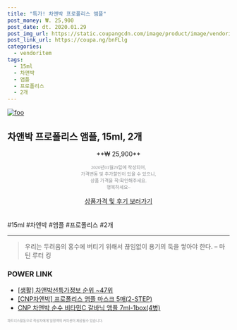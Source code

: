 ```yaml
--- 
title: "특가! 차앤박 프로폴리스 앰플" 
post_money: ₩. 25,900 
post_date: dt. 2020.01.29 
post_img_url: https://static.coupangcdn.com/image/product/image/vendoritem/2018/02/20/3494240993/66592cac-2933-4cab-a3b8-7cc48ef77533.jpg 
post_link_url: https://coupa.ng/bnFLlg 
categories: 
  - vendoritem 
tags: 
  - 15ml 
  - 차앤박 
  - 앰플 
  - 프로폴리스 
  - 2개 
--- 
```

[![foo](https://static.coupangcdn.com/image/product/image/vendoritem/2018/02/20/3494240993/66592cac-2933-4cab-a3b8-7cc48ef77533.jpg)](https://coupa.ng/bnFLlg) 

## 차앤박 프로폴리스 앰플, 15ml, 2개 
<p style="text-align: center;">**₩ 25,900**</p> 
<p style="text-align: center;"><span style="color: #898c8f; font-family: Georgia,Times,serif; font-size: 0.75em;">2020년01월29일에 작성되어, <br>가격변동 및 추가할인이 있을 수 있으니,<br> 상품 가격을 꼭!확인해주세요.<br>행복하세요~</span> 
</p>	 
<div markdown="0" style="text-align: center;"><a href="https://coupa.ng/bnFLlg" class="btn btn--success">상품가격 및 후기 보러가기</a></div> 
<br><br> 
  #15ml #차앤박 #앰플 #프로폴리스 #2개 
<hr> 

> 우리는 두려움의 홍수에 버티기 위해서 끊임없이 용기의 둑을 쌓아야 한다. – 마틴 루터 킹 


### POWER LINK

* <a href="https://blog.naver.com/sakai111/221772215210" target="_blank"> [생활] 차앤박선특가정보 순위 ~47위</a>
* <a href="https://blog.naver.com/fasyy4321/221784789781" target="_blank">[CNP차앤박] 프로폴리스 앰플 마스크 5매(2-STEP)</a>
* <a href="https://blog.naver.com/fasyy4321/221788880133" target="_blank">CNP 차앤박 순수 비타민C 갈바닉 앰플 7ml-1box(4병)</a>

<span style="color: #898c8f; font-family: Georgia,Times,serif; font-size: 0.55em;">파트너스활동으로 작성자에게 일정액의 커미션이 제공될수 있습니다.</span> 
